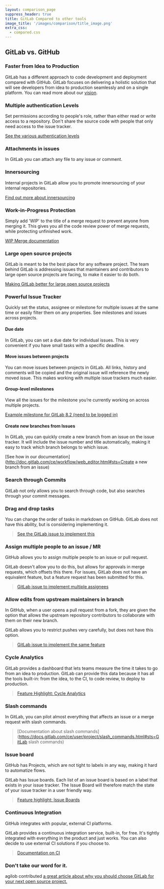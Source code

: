 ```yaml
---
layout: comparison_page
suppress_header: true
title: GitLab Compared to other tools
image_title: '/images/comparison/title_image.png'
extra_css:
  - compared.css
---
```


## GitLab vs. GitHub

### Faster from Idea to Production
GitLab has a different approach to code development and deployment compared with GitHub. GitLab focuses on delivering a holistic solution that will see developers from idea to production seamlessly and on a single platform. You can read more about our [vision](https://about.gitlab.com/direction/#vision).

### Multiple authentication Levels
Set permissions according to people's role, rather than either read or write access to a repository. Don't share the source code with people that only need access to the issue tracker.

[See the various authentication levels](http://doc.gitlab.com/ce/permissions/permissions.html)

### Attachments in issues
In GitLab you can attach any file to any issue or comment.

### Innersourcing
Internal projects in GitLab allow you to promote innersourcing of your internal repositories.

[Find out more about innersourcing](https://about.gitlab.com/2014/09/05/innersourcing-using-the-open-source-workflow-to-improve-collaboration-within-an-organization/)

### Work-in-Progress Protection
Simply add 'WIP' to the title of a merge request to prevent anyone from merging it. This gives you all the code review power of merge requests, while protecting unfinished work.

[WIP Merge documentation](http://doc.gitlab.com/ce/workflow/wip_merge_requests.html)

### Large open source projects
GitLab is meant to be the best place for any software project. The team behind GitLab is addressing issues that maintainers and contributors to large open source projects are facing, to make it easier to do both.

[Making GitLab better for large open source projects](https://about.gitlab.com/2016/01/15/making-gitlab-better-for-large-open-source-projects/)

### Powerful Issue Tracker
Quickly set the status, assignee or milestone for multiple issues at the same time or easily filter them on any properties. See milestones and issues across projects.

#### Due date
In GitLab, you can set a due date for individual issues. This is very convenient if you have small tasks with a specific deadline.

#### Move issues between projects
You can move issues between projects in GitLab. All links, history and comments
will be copied and the original issue will reference the newly moved issue.
This makes working with multiple issue trackers much easier.

#### Group-level milestones
View all the issues for the milestone you’re currently working on across multiple projects.

[Example milestone for GitLab 8.2 (need to be logged in)](https://gitlab.com/groups/gitlab-org/milestones/8-2?title=8.2)

#### Create new branches from Issues
In GitLab, you can quickly create a new branch from an issue on the issue
tracker. It will include the issue number and title automatically, making it easy to track which branch belongs to which issue.

[See how in our documentation](http://doc.gitlab.com/ce/workflow/web_editor.html#sts=Create a new branch from an issue)

### Search through Commits

GitLab not only allows you to search through code, but also searches through your commit messages.

### Drag and drop tasks
You can change the order of tasks in markdown on GitHub.
GitLab does not have this ability, but is considering implementing it.

> [See the GitLab issue to implement this](https://gitlab.com/gitlab-org/gitlab-ce/issues/18003)

### Assign multiple people to an issue / MR

GitHub allows you to assign multiple people to an issue or pull request.

GitLab doesn't allow you to do this, but allows for approvals in merge requests,
which offsets this there. For issues, GitLab does not have an
equivalent feature, but a feature request has been submitted for this.

> [GitLab issue to implement multiple assignees](https://gitlab.com/gitlab-org/gitlab-ce/issues/13386)

### Allow edits from upstream maintainers in branch

In GitHub, when a user opens a pull request from a fork, they are given the
option that allows the upstream repository contributors to collaborate with
them on their new branch.

GitLab allows you to restrict pushes very carefully, but does not have this option.

> [GitLab issue to implement the same feature](https://gitlab.com/gitlab-org/gitlab-ce/issues/21975)

### Cycle Analytics
GitLab provides a dashboard that lets teams measure the time it takes to go from an idea to production. GitLab can provide this data because it has all the tools built-in: from the idea, to the CI, to code review, to deploy to production.

> [Feature Highlight: Cycle Analytics](https://about.gitlab.com/2016/09/21/cycle-analytics-feature-highlight/)

### Slash commands

In GitLab, you can pilot almost everything that affects an issue or a merge
request with slash commands.

> [Documentation about slash commands](https://docs.gitlab.com/ce/user/project/slash_commands.html#sts=GitLab slash commands)

### Issue board

GitHub has Projects, which are not tight to labels in any way, making it hard to automatize
flows.

GitLab has Issue boards. Each list of an issue board is based on a label that exists in your
issue tracker. The Issue Board will therefore match the state of your issue tracker in a
user friendly way.

> [Feature highlight: Issue Boards](https://about.gitlab.com/2016/08/22/announcing-the-gitlab-issue-board/)

### Continuous Integration

GitHub integrates with popular, external CI platforms.

GitLab provides a continuous integration service, built-in, for free. It's tightly integrated
with everything in the product and just works. You can also decide to use external CI solutions
if you choose to.

> [Documentation on CI](https://docs.gitlab.com/ce/ci/quick_start/README.html)

### Don't take our word for it.
agilob contributed [a great article about why you should choose GitLab for your next open source project.](https://b.agilob.net/choose-gitlab-for-your-next-project/)
